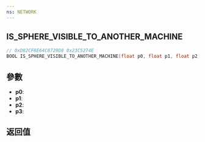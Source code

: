 ```yaml
---
ns: NETWORK
---
```

## IS_SPHERE_VISIBLE_TO_ANOTHER_MACHINE

```c
// 0xD82CF8E64C8729D8 0x23C5274E
BOOL IS_SPHERE_VISIBLE_TO_ANOTHER_MACHINE(float p0, float p1, float p2, float p3);
```


## 參數
* **p0**: 
* **p1**: 
* **p2**: 
* **p3**: 

## 返回值
